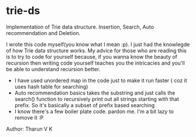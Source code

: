 # trie-ds
Implementation of Trie data structure. Insertion, Search, Auto recommendation and Deletion.

I wrote this code myself(you know what I mean :p). I just had the knowlegde of how Trie data structure works. My advice for those who are reading this is to try to code for yourself because, if you wanna know the beauty of recursion then writing code yourself teaches you the intricacies and you'll be able to understand recursion better.

* I have used unordered map in the code just to make it run faster ( coz it uses hash table for searching)
* Auto recommendation basics takes the substring and just calls the search() function to recursively print out all strings starting with that prefix. So it's basically a subset of prefix based searching
* I know there's a few boiler plate code. pardon me. I'm a bit lazy to remove it :P



Author: Tharun V K
